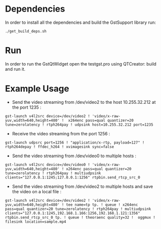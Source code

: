 
Dependencies
=========

In order to install all the dependencies and build the GstSupport library run:

```
./get_build_deps.sh
```

Run
========
In order to run the GstQtWidget open the testgst.pro using QTCreator: build and run it.


Example Usage
=========

- Send the video streaming from /dev/video2 to the host 10.255.32.212 at the port 1235 :

```
gst-launch v4l2src device=/dev/video2 ! 'video/x-raw-yuv,width=640,height=480' !  x264enc pass=qual quantizer=20 tune=zerolatency ! rtph264pay ! udpsink host=10.255.32.212 port=1235
```

- Receive the video streaming from the port 1256 : 

```
gst-launch udpsrc port=1256 ! "application/x-rtp, payload=127" ! rtph264depay ! ffdec_h264 ! xvimagesink sync=false
```

- Send the video streaming from /dev/video0 to multiple hosts : 

```
gst-launch v4l2src device=/dev/video0 ! 'video/x-raw-yuv,width=640,height=480' ! x264enc pass=qual quantizer=20 tune=zerolatency ! rtph264pay ! multiudpsink clients="127.0.0.1:1245;127.0.0.1:1256" rtpbin.send_rtcp_src_0
```

- Send the video streaming from /dev/video2 to multiple hosts and save the video on a local file : 

```
gst-launch v4l2src device=/dev/video2 ! 'video/x-raw-yuv,width=640,height=480' ! tee name=tp tp. ! queue ! x264enc pass=qual quantizer=20 tune=zerolatency ! rtph264pay ! multiudpsink clients="127.0.0.1:1245,192.168.1.166:1256,192.168.1.121:1356" rtpbin.send_rtcp_src_0 tp. ! queue ! theoraenc quality=32 !  oggmux ! filesink location=sample.mp4
```


